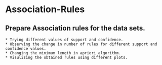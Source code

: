 # Association-Rules

## Prepare Association rules for the data sets. 

    * Trying different values of support and confidence. 
    * Observing the change in number of rules for different support and confidence values.
    * Changing the minimum length in apriori algorithm.
    * Visulizing the obtained rules using different plots.
